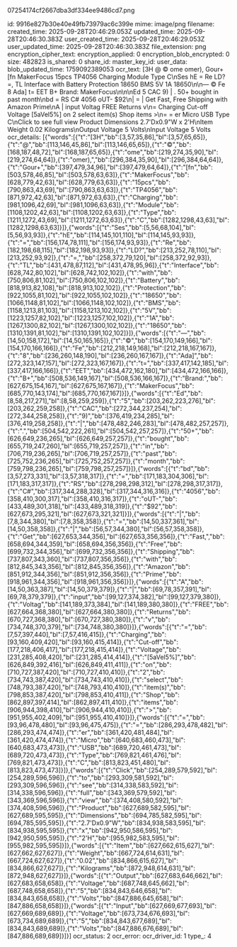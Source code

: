 07254174cf2667dba3df334ee9486cd7.png

id: 9916e827b30e40e49fb73979ac6c399e
mime: image/png
filename: 
created_time: 2025-09-28T20:46:29.053Z
updated_time: 2025-09-28T20:46:30.383Z
user_created_time: 2025-09-28T20:46:29.053Z
user_updated_time: 2025-09-28T20:46:30.383Z
file_extension: png
encryption_cipher_text: 
encryption_applied: 0
encryption_blob_encrypted: 0
size: 482823
is_shared: 0
share_id: 
master_key_id: 
user_data: 
blob_updated_time: 1759092389053
ocr_text: [3H @ © ome omer), Gour+ [fn MakerFocus 15pcs TP4056 Charging Module Type C\nSes hE = Re LD? =, TL Interface with Battery Protection 18650 BMS 5V 1A 18650\n\n— © Fe 8 Ada] t= EET B+ Brand: MakerFocus\n\n\nEd 5 CAC 9) | . 50+ bought in past month\nbd = RS C# 4056 oUT- $92\n| = | Get Fast, Free Shipping with Amazon Prime\nA | input Voltag FREE Returns v\n= Charging Cut-off Voltage [5aVel5%] on 2 select item(s) Shop items >\n= = er Micro USB Type C\nClick to see full view Product Dimensions 2.7'Dx0.9"W x 2'H\nItem Weight 0.02 Kilograms\nOutput Voltage 5 Volts\nInput Voltage 5 Volts
ocr_details: [{"words":[{"t":"[3H","bb":[3,57,35,86],"bl":[3,57,65,65]},{"t":"@","bb":[113,146,45,86],"bl":[113,146,65,65]},{"t":"©","bb":[168,187,48,72],"bl":[168,187,65,65]},{"t":"ome","bb":[219,274,35,90],"bl":[219,274,64,64]},{"t":"omer),","bb":[296,384,35,90],"bl":[296,384,64,64]},{"t":"Gour+","bb":[397,479,34,96],"bl":[397,479,64,64]},{"t":"[fn","bb":[503,578,46,85],"bl":[503,578,63,63]},{"t":"MakerFocus","bb":[628,779,42,63],"bl":[628,779,63,63]},{"t":"15pcs","bb":[790,863,43,69],"bl":[790,863,63,63]},{"t":"TP4056","bb":[871,972,42,63],"bl":[871,972,63,63]},{"t":"Charging","bb":[981,1096,42,69],"bl":[981,1096,63,63]},{"t":"Module","bb":[1108,1202,42,63],"bl":[1108,1202,63,63]},{"t":"Type","bb":[1211,1272,43,69],"bl":[1211,1272,63,63]},{"t":"C","bb":[1282,1298,43,63],"bl":[1282,1298,63,63]}]},{"words":[{"t":"Ses","bb":[5,56,68,104],"bl":[5,56,93,93]},{"t":"hE","bb":[114,145,101,110],"bl":[114,145,93,93]},{"t":"=","bb":[156,174,78,111],"bl":[156,174,93,93]},{"t":"Re","bb":[182,198,68,115],"bl":[182,198,93,93]},{"t":"LD?","bb":[213,252,78,110],"bl":[213,252,93,92]},{"t":"=,","bb":[258,372,79,120],"bl":[258,372,92,93]},{"t":"TL","bb":[431,478,87,112],"bl":[431,478,95,96]},{"t":"Interface","bb":[628,742,80,102],"bl":[628,742,102,102]},{"t":"with","bb":[750,806,81,102],"bl":[750,806,102,102]},{"t":"Battery","bb":[818,913,82,108],"bl":[818,913,102,102]},{"t":"Protection","bb":[922,1055,81,102],"bl":[922,1055,102,102]},{"t":"18650","bb":[1066,1148,81,102],"bl":[1066,1148,102,102]},{"t":"BMS","bb":[1158,1213,81,103],"bl":[1158,1213,102,102]},{"t":"5V","bb":[1223,1257,82,102],"bl":[1223,1257,102,102]},{"t":"1A","bb":[1267,1300,82,102],"bl":[1267,1300,102,102]},{"t":"18650","bb":[1310,1391,81,102],"bl":[1310,1391,102,102]}]},{"words":[{"t":"—","bb":[14,50,158,172],"bl":[14,50,165,165]},{"t":"©","bb":[154,170,149,166],"bl":[154,170,166,166]},{"t":"Fe","bb":[212,218,149,168],"bl":[212,218,167,167]},{"t":"8","bb":[236,260,148,190],"bl":[236,260,167,167]},{"t":"Ada]","bb":[272,323,147,157],"bl":[272,323,167,167]},{"t":"t=","bb":[337,417,142,185],"bl":[337,417,166,166]},{"t":"EET","bb":[434,472,162,180],"bl":[434,472,166,166]},{"t":"B+","bb":[508,536,149,167],"bl":[508,536,166,167]},{"t":"Brand:","bb":[627,675,154,167],"bl":[627,675,167,167]},{"t":"MakerFocus","bb":[685,770,143,174],"bl":[685,770,167,167]}]},{"words":[{"t":"Ed","bb":[8,58,217,271],"bl":[8,58,259,259]},{"t":"5","bb":[203,262,223,276],"bl":[203,262,259,258]},{"t":"CAC","bb":[272,344,237,254],"bl":[272,344,258,258]},{"t":"9)","bb":[376,419,234,285],"bl":[376,419,258,258]},{"t":"|","bb":[478,482,246,283],"bl":[478,482,257,257]},{"t":".","bb":[504,542,222,261],"bl":[504,542,257,257]},{"t":"50+","bb":[626,649,236,265],"bl":[626,649,257,257]},{"t":"bought","bb":[655,719,247,260],"bl":[655,719,257,257]},{"t":"in","bb":[706,719,236,265],"bl":[706,719,257,257]},{"t":"past","bb":[725,752,236,265],"bl":[725,752,257,257]},{"t":"month","bb":[759,798,236,265],"bl":[759,798,257,257]}]},{"words":[{"t":"bd","bb":[3,57,273,331],"bl":[3,57,318,317]},{"t":"=","bb":[171,183,304,306],"bl":[171,183,317,317]},{"t":"RS","bb":[278,298,298,312],"bl":[278,298,317,317]},{"t":"C#","bb":[317,344,288,328],"bl":[317,344,316,316]},{"t":"4056","bb":[358,410,300,317],"bl":[358,410,316,317]},{"t":"oUT-","bb":[433,489,301,318],"bl":[433,489,318,319]},{"t":"$92","bb":[627,673,295,321],"bl":[627,673,321,321]}]},{"words":[{"t":"|","bb":[7,8,344,380],"bl":[7,8,358,358]},{"t":"=","bb":[14,50,337,361],"bl":[14,50,358,358]},{"t":"|","bb":[56,57,344,380],"bl":[56,57,358,358]},{"t":"Get","bb":[627,653,344,356],"bl":[627,653,356,356]},{"t":"Fast,","bb":[658,694,344,359],"bl":[658,694,356,356]},{"t":"Free","bb":[699,732,344,356],"bl":[699,732,356,356]},{"t":"Shipping","bb":[737,807,343,360],"bl":[737,807,356,356]},{"t":"with","bb":[812,845,343,356],"bl":[812,845,356,356]},{"t":"Amazon","bb":[851,912,344,356],"bl":[851,912,356,356]},{"t":"Prime","bb":[918,961,344,356],"bl":[918,961,356,356]}]},{"words":[{"t":"A","bb":[14,50,363,387],"bl":[14,50,379,379]},{"t":"|","bb":[69,78,357,391],"bl":[69,78,379,379]},{"t":"input","bb":[99,127,374,382],"bl":[99,127,379,380]},{"t":"Voltag","bb":[141,189,373,384],"bl":[141,189,380,380]},{"t":"FREE","bb":[627,664,368,380],"bl":[627,664,380,380]},{"t":"Returns","bb":[670,727,368,380],"bl":[670,727,380,380]},{"t":"v","bb":[734,748,370,379],"bl":[734,748,380,380]}]},{"words":[{"t":"=","bb":[7,57,397,440],"bl":[7,57,416,415]},{"t":"Charging","bb":[93,160,409,420],"bl":[93,160,415,414]},{"t":"Cut-off","bb":[177,218,406,417],"bl":[177,218,415,414]},{"t":"Voltage","bb":[231,285,408,420],"bl":[231,285,414,414]},{"t":"[5aVel5%]","bb":[626,849,392,416],"bl":[626,849,411,411]},{"t":"on","bb":[710,727,387,420],"bl":[710,727,410,410]},{"t":"2","bb":[734,743,387,420],"bl":[734,743,410,410]},{"t":"select","bb":[748,793,387,420],"bl":[748,793,410,410]},{"t":"item(s)","bb":[798,853,387,420],"bl":[798,853,410,411]},{"t":"Shop","bb":[862,897,397,414],"bl":[862,897,411,410]},{"t":"items","bb":[906,944,398,410],"bl":[906,944,410,410]},{"t":">","bb":[951,955,402,409],"bl":[951,955,410,410]}]},{"words":[{"t":"=","bb":[93,96,478,480],"bl":[93,96,475,475]},{"t":"=","bb":[286,293,478,482],"bl":[286,293,474,474]},{"t":"er","bb":[361,420,481,484],"bl":[361,420,474,474]},{"t":"Micro","bb":[640,683,460,473],"bl":[640,683,473,473]},{"t":"USB","bb":[689,720,461,473],"bl":[689,720,473,473]},{"t":"Type","bb":[769,821,461,476],"bl":[769,821,473,473]},{"t":"C","bb":[813,823,451,480],"bl":[813,823,473,473]}]},{"words":[{"t":"Click","bb":[254,289,579,592],"bl":[254,289,596,596]},{"t":"to","bb":[293,309,581,592],"bl":[293,309,596,596]},{"t":"see","bb":[314,338,583,592],"bl":[314,338,596,596]},{"t":"full","bb":[343,369,579,592],"bl":[343,369,596,596]},{"t":"view","bb":[374,408,580,592],"bl":[374,408,596,596]},{"t":"Product","bb":[627,689,582,595],"bl":[627,689,595,595]},{"t":"Dimensions","bb":[694,785,582,595],"bl":[694,785,595,595]},{"t":"2.7'Dx0.9\"W","bb":[834,938,583,595],"bl":[834,938,595,595]},{"t":"x","bb":[942,950,586,595],"bl":[942,950,595,595]},{"t":"2'H","bb":[955,982,583,595],"bl":[955,982,595,595]}]},{"words":[{"t":"Item","bb":[627,662,615,627],"bl":[627,662,627,627]},{"t":"Weight","bb":[667,724,614,631],"bl":[667,724,627,627]},{"t":"0.02","bb":[834,866,615,627],"bl":[834,866,627,627]},{"t":"Kilograms","bb":[872,948,614,631],"bl":[872,948,627,627]}]},{"words":[{"t":"Output","bb":[627,683,646,662],"bl":[627,683,658,658]},{"t":"Voltage","bb":[687,748,645,662],"bl":[687,748,658,658]},{"t":"5","bb":[834,843,646,658],"bl":[834,843,658,658]},{"t":"Volts","bb":[847,886,645,658],"bl":[847,886,658,658]}]},{"words":[{"t":"Input","bb":[627,669,677,693],"bl":[627,669,689,689]},{"t":"Voltage","bb":[673,734,676,693],"bl":[673,734,689,689]},{"t":"5","bb":[834,843,677,689],"bl":[834,843,689,689]},{"t":"Volts","bb":[847,886,676,689],"bl":[847,886,689,689]}]}]
ocr_status: 2
ocr_error: 
ocr_driver_id: 1
type_: 4
